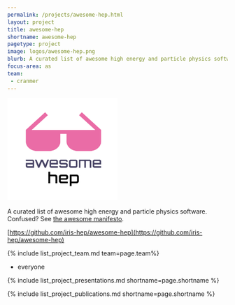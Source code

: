 ```yaml
---
permalink: /projects/awesome-hep.html
layout: project
title: awesome-hep
shortname: awesome-hep
pagetype: project
image: logos/awesome-hep.png
blurb: A curated list of awesome high energy and particle physics software
focus-area: as
team:
 - cranmer
---
```



<a href="https://github.com/iris-hep/awesome-hep">
<img src="/assets/logos/awesome-hep.png" width="50%" />
</a>

A curated list of awesome high energy and particle physics software.
Confused? See [the awesome manifesto](https://github.com/sindresorhus/awesome/blob/master/awesome.md).

[https://github.com/iris-hep/awesome-hep](https://github.com/iris-hep/awesome-hep)



{% include list_project_team.md team=page.team%}
 - everyone


{% include list_project_presentations.md shortname=page.shortname %}

{% include list_project_publications.md shortname=page.shortname %}
